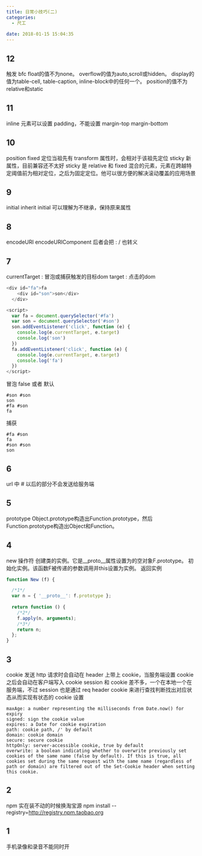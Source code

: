 ```yaml
---
title: 日常小技巧(二)
categories:
  - 尺工
 
date: 2018-01-15 15:04:35
---
```

<p></p>
<!-- more -->

## 12
触发 bfc
float的值不为none。
overflow的值为auto,scroll或hidden。
display的值为table-cell, table-caption, inline-block中的任何一个。
position的值不为relative和static

## 11
inline 元素可以设置 padding，不能设置 margin-top margin-bottom 

## 10
position
fixed 定位当祖先有 transform 属性时，会相对于该祖先定位
sticky 新属性，目前兼容还不太好
sticky 是 relative 和 fixed 混合的元素，元素在跨越特定阈值前为相对定位，之后为固定定位。他可以很方便的解决滚动覆盖的应用场景


## 9
initial inherit
initial 可以理解为不继承，保持原来属性

## 8
encodeURI encodeURIComponent
后者会把 : / 也转义

## 7
currentTarget : 冒泡或捕获触发的目标dom
target : 点击的dom
```js
<div id="fa">fa
    <div id="son">son</div>
  </div>
```
```js
<script>
  var fa = document.querySelector('#fa')
  var son = document.querySelector('#son')
  son.addEventListener('click', function (e) {
    console.log(e.currentTarget, e.target)
    console.log('son')
  })
  fa.addEventListener('click', function (e) {
    console.log(e.currentTarget, e.target)
    console.log('fa')
  })
</script>
```
冒泡 false 或者 默认
```
#son #son
son
#fa #son
fa
```
捕获
```
#fa #son
fa
#son #son
son
```
## 6
url 中 # 以后的部分不会发送给服务端

## 5
prototype
Object.prototype构造出Function.prototype，然后Function.prototype构造出Object和Function。

## 4
new 操作符
创建类的实例。它是__proto__属性设置为的空对象F.prototype。
初始化实例。该函数F被传递的参数调用并this设置为实例。
返回实例
```js
function New (f) { 

  /*1*/  
  var n = { '__proto__': f.prototype }; 
      
  return function () { 
    /*2*/    
    f.apply(n, arguments); 
    /*3*/    
    return n; 
  }; 
}
```

## 3
cookie
发送 http 请求时会自动在 header 上带上 cookie，当服务端设置 cookie 之后会自动在客户端写入 cookie
session 和 cookie 差不多，一个在本地一个在服务端，不过 session 也是通过 req header cookie 来进行查找判断找出对应状态从而实现有状态的
cookie 设置
```
maxAge: a number representing the milliseconds from Date.now() for expiry
signed: sign the cookie value
expires: a Date for cookie expiration
path: cookie path, /' by default
domain: cookie domain
secure: secure cookie
httpOnly: server-accessible cookie, true by default
overwrite: a boolean indicating whether to overwrite previously set cookies of the same name (false by default). If this is true, all cookies set during the same request with the same name (regardless of path or domain) are filtered out of the Set-Cookie header when setting this cookie.
```
## 2
npm 实在装不动的时候换淘宝源
npm install --registry=http://registry.npm.taobao.org

## 1
手机录像和录音不能同时开